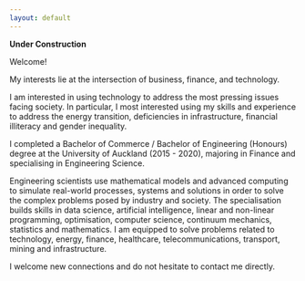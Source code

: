 ```yaml
---
layout: default
---
```


**Under Construction**

Welcome!

My interests lie at the intersection of business, finance, and technology.

I am interested in using technology to address the most pressing issues facing society. In particular, I most interested using my skills and experience to address the energy transition, deficiencies in infrastructure, financial illiteracy and gender inequality. 

I completed a Bachelor of Commerce / Bachelor of Engineering (Honours) degree at the University of Auckland (2015 - 2020), majoring in Finance and specialising in Engineering Science.

Engineering scientists use mathematical models and advanced computing to simulate real-world processes, systems and solutions in order to solve the complex problems posed by industry and society. The specialisation builds skills in data science, artificial intelligence, linear and non-linear programming, optimisation, computer science, continuum mechanics, statistics and mathematics. I am equipped to solve problems related to technology, energy, finance, healthcare, telecommunications, transport, mining and infrastructure.

I welcome new connections and do not hesitate to contact me directly.

